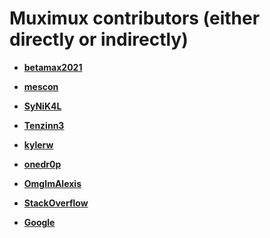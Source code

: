 Muximux contributors (either directly or indirectly)
============================================
* **[betamax2021](https://github.com/betamax2021)**

* **[mescon](https://github.com/mescon)**

* **[SyNiK4L](https://github.com/SyNiK4L)**

* **[Tenzinn3](https://github.com/Tenzinn3)**

* **[kylerw](https://github.com/kylerw)**

* **[onedr0p](https://github.com/onedr0p)**

* **[OmgImAlexis](https://github.com/OmgImAlexis)**

* **[StackOverflow](https://www.stackoverflow.com)**

* **[Google](https://www.google.com)**
